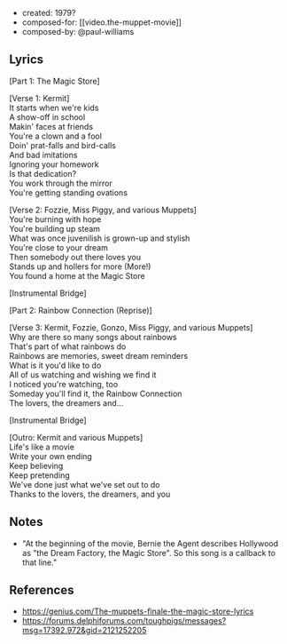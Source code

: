 
- created: 1979?
- composed-for: [[video.the-muppet-movie]]
- composed-by: @paul-williams


## Lyrics
  
[Part 1: The Magic Store]  
  
[Verse 1: Kermit]  
It starts when we're kids  
A show-off in school  
Makin' faces at friends  
You're a clown and a fool  
Doin' prat-falls and bird-calls  
And bad imitations  
Ignoring your homework  
Is that dedication?  
You work through the mirror  
You're getting standing ovations  
  
[Verse 2: Fozzie, Miss Piggy, and various Muppets]  
You're burning with hope  
You're building up steam  
What was once juvenilish is grown-up and stylish  
You're close to your dream  
Then somebody out there loves you  
Stands up and hollers for more (More!)  
You found a home at the Magic Store  
  
[Instrumental Bridge]  
  
[Part 2: Rainbow Connection (Reprise)]  
  
[Verse 3: Kermit, Fozzie, Gonzo, Miss Piggy, and various Muppets]  
Why are there so many songs about rainbows  
That's part of what rainbows do  
Rainbows are memories, sweet dream reminders  
What is it you'd like to do  
All of us watching and wishing we find it  
I noticed you're watching, too  
Someday you'll find it, the Rainbow Connection  
The lovers, the dreamers and...  
  
[Instrumental Bridge]  
  
[Outro: Kermit and various Muppets]  
Life's like a movie  
Write your own ending  
Keep believing  
Keep pretending  
We've done just what we've set out to do  
Thanks to the lovers, the dreamers, and you  
  
## Notes

- "At the beginning of the movie, Bernie the Agent describes Hollywood as "the Dream Factory, the Magic Store". So this song is a callback to that line."

## References

- https://genius.com/The-muppets-finale-the-magic-store-lyrics
- https://forums.delphiforums.com/toughpigs/messages?msg=17392.972&gid=2121252205